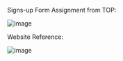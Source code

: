 Signs-up Form Assignment from TOP:

![image](https://github.com/user-attachments/assets/bb89bf42-1073-4515-a879-bd5a28c9d928)

Website Reference:

![image](https://github.com/user-attachments/assets/ab209af8-cb8e-46b9-9686-86f93f95d18f)
